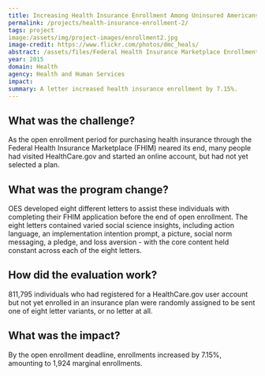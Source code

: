```yaml
---
title: Increasing Health Insurance Enrollment Among Uninsured Americans
permalink: /projects/health-insurance-enrollment-2/
tags: project
image:/assets/img/project-images/enrollment2.jpg
image-credit: https://www.flickr.com/photos/dmc_heals/
abstract: /assets/files/Federal Health Insurance Marketplace Enrollment.pdf
year: 2015
domain: Health
agency: Health and Human Services
impact:
summary: A letter increased health insurance enrollment by 7.15%.
---
```

## What was the challenge?

As the open enrollment period for purchasing health insurance through the Federal Health Insurance Marketplace (FHIM) neared its end, many people had visited HealthCare.gov and started an online account,
but had not yet selected a plan.

## What was the program change?

OES developed eight different letters to assist these individuals with completing their FHIM application before the end of open enrollment. The eight letters contained varied social science insights, including action language, an implementation intention prompt, a picture, social norm messaging, a pledge, and loss aversion - with the core content held constant across each of the eight letters.

## How did the evaluation work?

811,795 individuals who had registered for a HealthCare.gov user account but not yet enrolled in an insurance plan were randomly assigned to be sent one of eight letter variants, or no letter at all.

## What was the impact?

By the open enrollment deadline, enrollments increased by 7.15%, amounting to 1,924 marginal enrollments.
